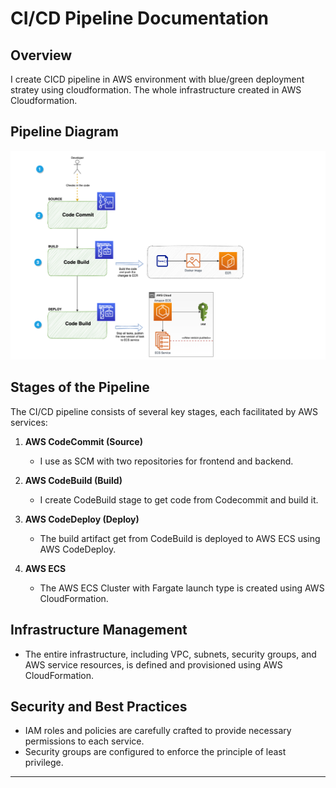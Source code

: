 # CI/CD Pipeline Documentation

## Overview
I create CICD pipeline in AWS environment with blue/green deployment stratey using cloudformation. The whole infrastructure created in AWS Cloudformation.

## Pipeline Diagram
![CI/CD Pipeline Diagram](https://github.com/ehtishamasghar13/AWS-cloudformation-vikunja/blob/main/cicd.png)

## Stages of the Pipeline
The CI/CD pipeline consists of several key stages, each facilitated by AWS services:

1. **AWS CodeCommit (Source)**
   - I use as SCM with two repositories for frontend and backend.

2. **AWS CodeBuild (Build)**
   - I create CodeBuild stage to get code from Codecommit and build it. 

3. **AWS CodeDeploy (Deploy)**
   - The build artifact get from CodeBuild is deployed to AWS ECS using AWS CodeDeploy.

4. **AWS ECS**
   -  The AWS ECS Cluster with Fargate launch type is created using AWS CloudFormation.

## Infrastructure Management
- The entire infrastructure, including VPC, subnets, security groups, and AWS service resources, is defined and provisioned using AWS CloudFormation.

## Security and Best Practices
- IAM roles and policies are carefully crafted to provide necessary permissions to each service.
- Security groups are configured to enforce the principle of least privilege.

---

